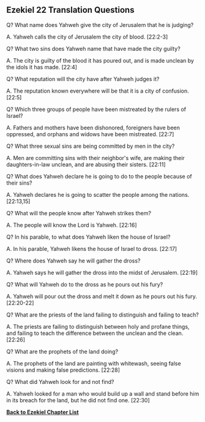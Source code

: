## Ezekiel 22 Translation Questions ##

Q? What name does Yahweh give the city of Jerusalem that he is judging?

A. Yahweh calls the city of Jerusalem the city of blood. [22:2-3]

Q? What two sins does Yahweh name that have made the city guilty?

A. The city is guilty of the blood it has poured out, and is made unclean by the idols it has made. [22:4]

Q? What reputation will the city have after Yahweh judges it?

A. The reputation known everywhere will be that it is a city of confusion. [22:5]

Q? Which three groups of people have been mistreated by the rulers of Israel?

A. Fathers and mothers have been dishonored, foreigners have been oppressed, and orphans and widows have been mistreated. [22:7]

Q? What three sexual sins are being committed by men in the city?

A. Men are committing sins with their neighbor's wife, are making their daughters-in-law unclean, and are abusing their sisters. [22:11]

Q? What does Yahweh declare he is going to do to the people because of their sins?

A. Yahweh declares he is going to scatter the people among the nations. [22:13,15]

Q? What will the people know after Yahweh strikes them?

A. The people will know the Lord is Yahweh. [22:16]

Q? In his parable, to what does Yahweh liken the house of Israel?

A. In his parable, Yahweh likens the house of Israel to dross. [22:17]

Q? Where does Yahweh say he will gather the dross?

A. Yahweh says he will gather the dross into the midst of Jerusalem. [22:19]

Q? What will Yahweh do to the dross as he pours out his fury?

A. Yahweh will pour out the dross and melt it down as he pours out his fury. [22:20-22]

Q? What are the priests of the land failing to distinguish and failing to teach?

A. The priests are failing to distinguish between holy and profane things, and failing to teach the difference between the unclean and the clean. [22:26]

Q? What are the prophets of the land doing?

A. The prophets of the land are painting with whitewash, seeing false visions and making false predictions. [22:28]

Q? What did Yahweh look for and not find?

A. Yahweh looked for a man who would build up a wall and stand before him in its breach for the land, but he did not find one. [22:30]

__[Back to Ezekiel Chapter List](./)__

